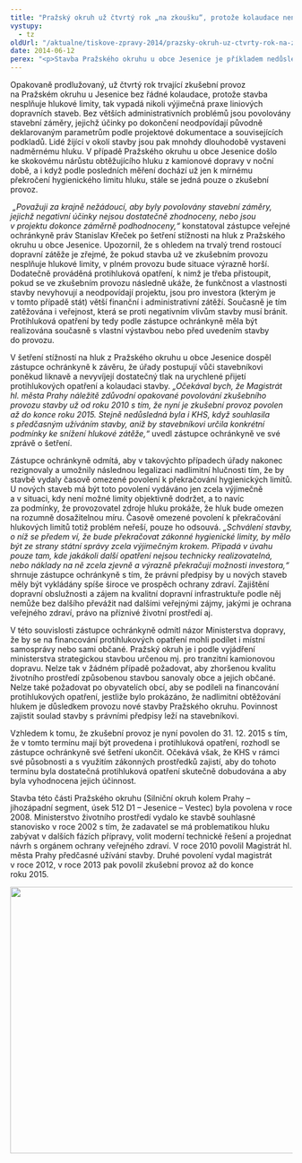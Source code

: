 ```yaml
---
title: "Pražský okruh už čtvrtý rok „na zkoušku“, protože kolaudace není možná"
vystupy:
  - tz
oldUrl: "/aktualne/tiskove-zpravy-2014/prazsky-okruh-uz-ctvrty-rok-na-zkousku-protoze-kolaudace-neni-mozna"
date: 2014-06-12
perex: "<p>Stavba Pražského okruhu u obce Jesenice je příkladem nedůslednosti úřadů, které povolují stavební záměry s nedostatečně vyhodnocenými, či dokonce podhodnocenými dopady. Stavba nesplňuje hygienické limity, takže ji není možné zkolaudovat.</p>"
---
```


<!-- imported from the old website -->

<p>Opakovaně prodlužovaný, už čtvrtý rok trvající zkušební provoz na Pražském okruhu u Jesenice bez řádné kolaudace, protože stavba nesplňuje hlukové limity, tak vypadá nikoli výjimečná praxe liniových dopravních staveb. Bez větších administrativních problémů jsou povolovány stavební záměry, jejichž účinky po dokončení neodpovídají původně deklarovaným parametrům podle projektové dokumentace a souvisejících podkladů. Lidé žijící v okolí stavby jsou pak mnohdy dlouhodobě vystaveni nadměrnému hluku. V případě Pražského okruhu u obce Jesenice došlo ke skokovému nárůstu obtěžujícího hluku z kamionové dopravy v noční době, a i když podle posledních měření dochází už jen k mírnému překročení hygienického limitu hluku, stále se jedná pouze o zkušební provoz. </p><p> <em>„Považuji za krajně nežádoucí, aby byly povolovány stavební záměry, jejichž negativní účinky nejsou dostatečně zhodnoceny, nebo jsou v projektu dokonce záměrně podhodnoceny,“</em> konstatoval zástupce veřejné ochránkyně práv Stanislav Křeček po šetření stížnosti na hluk z Pražského okruhu u obce Jesenice. Upozornil, že s ohledem na trvalý trend rostoucí dopravní zátěže je zřejmé, že pokud stavba už ve zkušebním provozu nesplňuje hlukové limity, v plném provozu bude situace výrazně horší. Dodatečně prováděná protihluková opatření, k nimž je třeba přistoupit, pokud se ve zkušebním provozu následně ukáže, že funkčnost a vlastnosti stavby nevyhovují a neodpovídají projektu, jsou pro investora (kterým je v tomto případě stát) větší finanční i administrativní zátěží. Současně je tím zatěžována i veřejnost, která se proti negativním vlivům stavby musí bránit. Protihluková opatření by tedy podle zástupce ochránkyně měla být realizována současně s vlastní výstavbou nebo před uvedením stavby do provozu.</p><p>V šetření stížností na hluk z Pražského okruhu u obce Jesenice dospěl zástupce ochránkyně k závěru, že úřady postupují vůči stavebníkovi poněkud liknavě a nevyvíjejí dostatečný tlak na urychlené přijetí protihlukových opatření a kolaudaci stavby. <em>„Očekával bych, že Magistrát hl. města Prahy náležitě zdůvodní opakované povolování zkušebního provozu stavby už od roku 2010 s tím, že nyní je zkušební provoz povolen až do konce roku 2015. Stejně nedůsledná byla i KHS, když souhlasila s předčasným užíváním stavby, aniž by stavebníkovi určila konkrétní podmínky ke snížení hlukové zátěže,“</em> uvedl zástupce ochránkyně ve své zprávě o šetření. </p><p>Zástupce ochránkyně odmítá, aby v takovýchto případech úřady nakonec rezignovaly a umožnily následnou legalizaci nadlimitní hlučnosti tím, že by stavbě vydaly časově omezené povolení k překračování hygienických limitů. U nových staveb má být toto povolení vydáváno jen zcela výjimečně a v situaci, kdy není možné limity objektivně dodržet, a to navíc za podmínky, že provozovatel zdroje hluku prokáže, že hluk bude omezen na rozumně dosažitelnou míru. Časově omezené povolení k překračování hlukových limitů totiž problém neřeší, pouze ho odsouvá.<em> „Schválení stavby, o níž se předem ví, že bude překračovat zákonné hygienické limity, by mělo být ze strany státní správy zcela výjimečným krokem. Připadá v úvahu pouze tam, kde jakákoli další opatření nejsou technicky realizovatelná, nebo náklady na ně zcela zjevně a výrazně překračují možnosti investora,“</em> shrnuje zástupce ochránkyně s tím, že právní předpisy by u nových staveb měly být vykládány spíše široce ve prospěch ochrany zdraví. Zajištění dopravní obslužnosti a zájem na kvalitní dopravní infrastruktuře podle něj nemůže bez dalšího převážit nad dalšími veřejnými zájmy, jakými je ochrana veřejného zdraví, právo na příznivé životní prostředí aj.</p><p>V této souvislosti zástupce ochránkyně odmítl názor Ministerstva dopravy, že by se na financování protihlukových opatření mohli podílet i místní samosprávy nebo sami občané. Pražský okruh je i podle vyjádření ministerstva strategickou stavbou určenou mj. pro tranzitní kamionovou dopravu. Nelze tak v žádném případě požadovat, aby zhoršenou kvalitu životního prostředí způsobenou stavbou sanovaly obce a jejich občané. Nelze také požadovat po obyvatelích obcí, aby se podíleli na financování protihlukových opatření, jestliže bylo prokázáno, že nadlimitní obtěžování hlukem je důsledkem provozu nové stavby Pražského okruhu. Povinnost zajistit soulad stavby s právními předpisy leží na stavebníkovi.</p><p>Vzhledem k tomu, že zkušební provoz je nyní povolen do 31. 12. 2015 s tím, že v tomto termínu mají být provedena i protihluková opatření, rozhodl se zástupce ochránkyně své šetření ukončit. Očekává však, že KHS v rámci své působnosti a s využitím zákonných prostředků zajistí, aby do tohoto termínu byla dostatečná protihluková opatření skutečně dobudována a aby byla vyhodnocena jejich účinnost.</p><p>Stavba této části Pražského okruhu (Silniční okruh kolem Prahy – jihozápadní segment, úsek 512 D1 – Jesenice – Vestec) byla povolena v roce 2008. Ministerstvo životního prostředí vydalo ke stavbě souhlasné stanovisko v roce 2002 s tím, že zadavatel se má problematikou hluku zabývat v dalších fázích přípravy, volit moderní technické řešení a projednat návrh s orgánem ochrany veřejného zdraví. V roce 2010 povolil Magistrát hl. města Prahy předčasné užívání stavby. Druhé povolení vydal magistrát v roce 2012, v roce 2013 pak povolil zkušební provoz až do konce roku 2015.</p><p><img src="https://www.ochrance.cz/uploads/RTEmagicC_prazsky-okruh.jpg.jpg" height="476" width="618" alt="" /></p>
